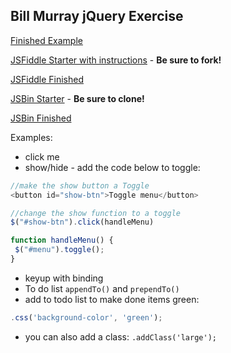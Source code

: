 ## Bill Murray jQuery Exercise

[Finished Example](http://administrator-alain-75816.bitballoon.com/)

[JSFiddle Starter with instructions](http://jsfiddle.net/marcwright/x6ncsqLz/1/) - **Be sure to fork!**

[JSFiddle Finished](http://jsfiddle.net/marcwright/x4u5D/149/) 

[JSBin Starter](http://jsbin.com/rawigi/3/edit) - **Be sure to clone!**

[JSBin Finished](http://jsbin.com/kalutepori/2/edit)

Examples:

- click me
- show/hide - add the code below to toggle:

```javascript
//make the show button a Toggle
<button id="show-btn">Toggle menu</button>

//change the show function to a toggle
$("#show-btn").click(handleMenu)

function handleMenu() {
 $("#menu").toggle();     
}
```

- keyup with binding
- To do list `appendTo()` and `prependTo()`
- add to todo list to make done items green:

```javascript
.css('background-color', 'green');
```
- you can also add a class: `.addClass('large');`


